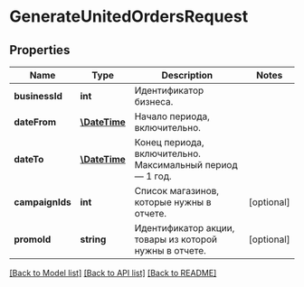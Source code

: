 # GenerateUnitedOrdersRequest

## Properties
Name | Type | Description | Notes
------------ | ------------- | ------------- | -------------
**businessId** | **int** | Идентификатор бизнеса. | 
**dateFrom** | [**\DateTime**](Date.md) | Начало периода, включительно. | 
**dateTo** | [**\DateTime**](Date.md) | Конец периода, включительно. Максимальный период — 1 год. | 
**campaignIds** | **int** | Список магазинов, которые нужны в отчете. | [optional] 
**promoId** | **string** | Идентификатор акции, товары из которой нужны в отчете. | [optional] 

[[Back to Model list]](../README.md#documentation-for-models) [[Back to API list]](../README.md#documentation-for-api-endpoints) [[Back to README]](../README.md)


